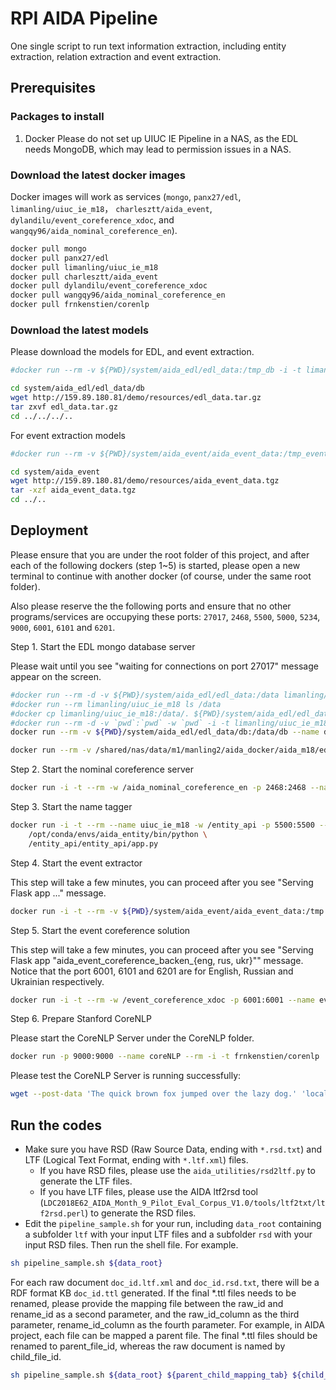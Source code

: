 # RPI AIDA Pipeline
One single script to run text information extraction, including entity extraction, relation extraction and event extraction.

## Prerequisites
### Packages to install
1. Docker
Please do not set up UIUC IE Pipeline in a NAS, as the EDL needs MongoDB, which may lead to permission issues in a NAS.

### Download the latest docker images
Docker images will work as services (`mongo`, `panx27/edl`, `limanling/uiuc_ie_m18`， `charlesztt/aida_event`,  `dylandilu/event_coreference_xdoc`, and `wangqy96/aida_nominal_coreference_en`).
```bash
docker pull mongo
docker pull panx27/edl
docker pull limanling/uiuc_ie_m18
docker pull charlesztt/aida_event
docker pull dylandilu/event_coreference_xdoc
docker pull wangqy96/aida_nominal_coreference_en
docker pull frnkenstien/corenlp
```

### Download the latest models
Please download the models for EDL, and event extraction.

```bash
#docker run --rm -v ${PWD}/system/aida_edl/edl_data:/tmp_db -i -t limanling/uiuc_ie_m18 cp -r /data/. /tmp_db

cd system/aida_edl/edl_data/db
wget http://159.89.180.81/demo/resources/edl_data.tar.gz
tar zxvf edl_data.tar.gz
cd ../../../..
```
For event extraction models
```bash
#docker run --rm -v ${PWD}/system/aida_event/aida_event_data:/tmp_event -i -t limanling/uiuc_ie_m18 cp -r / /tmp_event

cd system/aida_event
wget http://159.89.180.81/demo/resources/aida_event_data.tgz
tar -xzf aida_event_data.tgz
cd ../..
```

## Deployment
Please ensure that you are under the root folder of this project, and after each of the following dockers (step 1~5) is started, please open a new terminal to continue with another docker (of course, under the same root folder).

Also please reserve the the following ports and ensure that no other programs/services are occupying these ports: `27017`, `2468`, `5500`, `5000`, `5234`, `9000`, `6001`, `6101` and `6201`.

Step 1. Start the EDL mongo database server

Please wait until you see "waiting for connections on port 27017" message appear on the screen.

```bash
#docker run --rm -d -v ${PWD}/system/aida_edl/edl_data:/data limanling/uiuc_ie_m18 sh download_models.sh
#docker run --rm limanling/uiuc_ie_m18 ls /data
#docker cp limanling/uiuc_ie_m18:/data/. ${PWD}/system/aida_edl/edl_data
#docker run --rm -d -v `pwd`:`pwd` -w `pwd` -i -t limanling/uiuc_ie_m18 rm db
docker run --rm -v ${PWD}/system/aida_edl/edl_data/db:/data/db --name db mongo

docker run --rm -v /shared/nas/data/m1/manling2/aida_docker/aida_m18/edl_data/db:/data/db --name db mongo

```

Step 2. Start the nominal coreference server
```bash
docker run -i -t --rm -w /aida_nominal_coreference_en -p 2468:2468 --name nominal_coreference wangqy96/aida_nominal_coreference_en python nominal_backend.py
```

Step 3. Start the name tagger
```bash
docker run -i -t --rm --name uiuc_ie_m18 -w /entity_api -p 5500:5500 --name edl limanling/uiuc_ie_m18 \
    /opt/conda/envs/aida_entity/bin/python \
    /entity_api/entity_api/app.py
```

Step 4. Start the event extractor

This step will take a few minutes, you can proceed after you see "Serving Flask app ..." message.
```bash
docker run -i -t --rm -v ${PWD}/system/aida_event/aida_event_data:/tmp -w /aida_event -p 5234:5234 --name event charlesztt/aida_event python gail_event.py
```

Step 5. Start the event coreference solution

This step will take a few minutes, you can proceed after you see "Serving Flask app "aida_event_coreference_backen_{eng, rus, ukr}"" message. Notice that the port 6001, 6101 and 6201 are for English, Russian and Ukrainian respectively.
```bash
docker run -i -t --rm -w /event_coreference_xdoc -p 6001:6001 --name event_coreference dylandilu/event_coreference_xdoc python aida_event_coreference_backen_eng.py
```

Step 6. Prepare Stanford CoreNLP

Please start the CoreNLP Server under the CoreNLP folder.
```bash
docker run -p 9000:9000 --name coreNLP --rm -i -t frnkenstien/corenlp
```
Please test the CoreNLP Server is running successfully:
```bash
wget --post-data 'The quick brown fox jumped over the lazy dog.' 'localhost:9000/?properties={"annotators":"tokenize,ssplit,pos,lemma,ner,regexner,depparse,entitymentions","outputFormat":"json"}'
```

## Run the codes
* Make sure you have RSD (Raw Source Data, ending with `*.rsd.txt`) and LTF (Logical Text Format, ending with `*.ltf.xml`) files. 
	* If you have RSD files, please use the `aida_utilities/rsd2ltf.py` to generate the LTF files. 
	* If you have LTF files, please use the AIDA ltf2rsd tool (`LDC2018E62_AIDA_Month_9_Pilot_Eval_Corpus_V1.0/tools/ltf2txt/ltf2rsd.perl`) to generate the RSD files. 
* Edit the `pipeline_sample.sh` for your run, including `data_root` containing a subfolder `ltf` with your input LTF files and a subfolder `rsd` with your input RSD files. Then run the shell file. For example.
```bash
sh pipeline_sample.sh ${data_root}
```
For each raw document `doc_id.ltf.xml` and `doc_id.rsd.txt`, there will be a RDF format KB `doc_id.ttl` generated. 
If the final *.ttl files needs to be renamed, please provide the mapping file between the raw_id and rename_id as a second parameter, and the raw_id_column as the third parameter, rename_id_column as the fourth parameter.
For example, in AIDA project, each file can be mapped a parent file. The final *.ttl files should be renamed to parent_file_id, whereas the raw document is named by child_file_id. 
```bash
sh pipeline_sample.sh ${data_root} ${parent_child_mapping_tab} ${child_column} ${parent_column}
```
